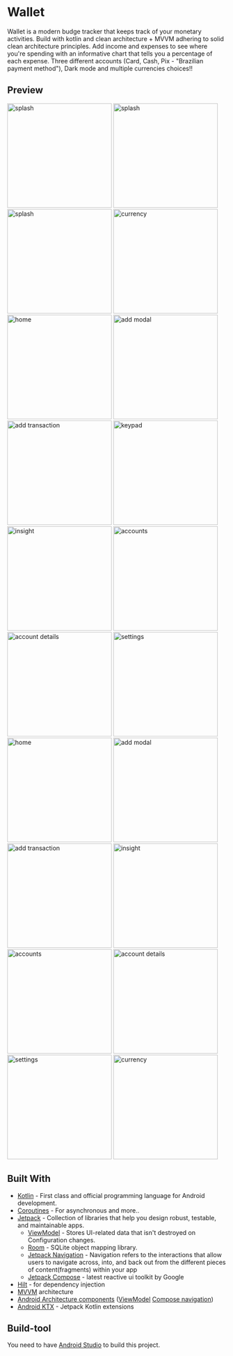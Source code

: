 # Wallet
Wallet is a modern budge tracker that keeps track of your monetary activities. Build with kotlin and clean architecture + MVVM adhering to solid clean architecture principles.
Add income and expenses to see where you're spending with an informative chart that tells you a percentage of each expense.
Three different accounts (Card, Cash, Pix - "Brazilian payment method"), Dark mode and multiple currencies choices!!


## Preview
<img src="screenshots/add_entries.jpg" width="240" alt="splash"> <img src="screenshots/check_insights.jpg" width="240" alt="splash"> <img src="screenshots/decisions.jpg" width="240" alt="splash"> <img src="screenshots/currency.jpg" width="240" alt="currency"> <img src="screenshots/home.jpg" width="240" alt="home">
<img src="screenshots/add_modal.jpg" width="240" alt="add modal"> <img src="screenshots/add_transaction.jpg" width="240" alt="add transaction"> <img src="screenshots/keypad.jpg" width="240" alt="keypad"> <img src="screenshots/insight.jpg" width="240" alt="insight"> <img src="screenshots/accounts.jpg" width="240" alt="accounts">
<img src="screenshots/account_details.jpg" width="240" alt="account details"> <img src="screenshots/settings.jpg" width="240" alt="settings">
<img src="screenshots/dark_home.jpg" width="240" alt="home"> <img src="screenshots/dark_add_modal.jpg" width="240" alt="add modal"> <img src="screenshots/dark_add_transaction.jpg" width="240" alt="add transaction"> <img src="screenshots/dark_insight.jpg" width="240" alt="insight"> <img src="screenshots/dark_accounts.jpg" width="240" alt="accounts">
<img src="screenshots/dark_account_details.jpg" width="240" alt="account details"> <img src="screenshots/dark_settings.jpg" width="240" alt="settings"> <img src="screenshots/dark_currency.jpg" width="240" alt="currency">


## Built With
- [Kotlin](https://kotlinlang.org/) - First class and official programming language for Android development.
- [Coroutines](https://kotlinlang.org/docs/reference/coroutines-overview.html) - For asynchronous and more..
- [Jetpack](https://developer.android.com/topic/libraries/architecture) - Collection of libraries that help you design robust, testable, and maintainable apps.
    - [ViewModel](https://developer.android.com/topic/libraries/architecture/viewmodel) - Stores UI-related data that isn't destroyed on Configuration changes.
    - [Room](https://developer.android.com/topic/libraries/architecture/room) - SQLite object mapping library.
    - [Jetpack Navigation](https://developer.android.com/guide/navigation) - Navigation refers to the interactions that allow users to navigate across, into, and back out from the different pieces of content(fragments) within your app
    - [Jetpack Compose](https://developer.android.com/jetpack/compose) - latest reactive ui toolkit by Google
- [Hilt](https://developer.android.com/training/dependency-injection/hilt-android) - for dependency injection
- [MVVM](https://en.wikipedia.org/wiki/Model%E2%80%93view%E2%80%93viewmodel) architecture
- [Android Architecture components](https://developer.android.com/topic/libraries/architecture) ([ViewModel](https://developer.android.com/topic/libraries/architecture/viewmodel) [Compose navigation](https://developer.android.com/jetpack/compose/navigation))
- [Android KTX](https://developer.android.com/kotlin/ktx) - Jetpack Kotlin extensions


## Build-tool
You need to have [Android Studio](https://developer.android.com/studio/preview) to build this project.
